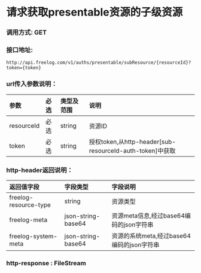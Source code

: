# 请求获取presentable资源的子级资源


### 调用方式: GET

### 接口地址:

```
http://api.freelog.com/v1/auths/presentable/subResource/{resourceId}?token={token}

```

### url传入参数说明：

| 参数 | 必选 | 类型及范围 | 说明 |
| :--- | :--- | :--- | :--- |
|resourceId|必选|string|资源ID|
|token|必选|string|授权token,从http-header[sub-resourceId-auth-token]中获取|


### http-header返回说明：
| 返回值字段 | 字段类型 | 字段说明 |
| :--- | :--- | :--- |
| freelog-resource-type | string | 资源类型|
| freelog-meta | json-string-base64 | 资源meta信息,经过base64编码的json字符串|
| freelog-system-meta | json-string-base64 | 资源的系统meta,经过base64编码的json字符串 |

### http-response : FileStream